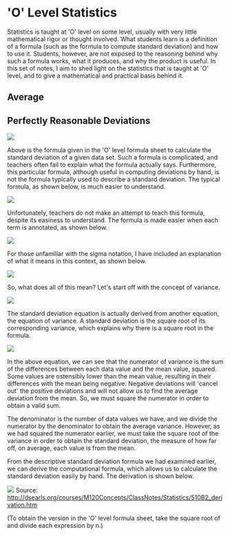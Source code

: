 # 'O' Level Statistics
Statistics is taught at 'O' level on some level, usually with very little mathematical rigor or thought involved. What students learn is a definition of a formula (such as the formula to compute standard deviation) and how to use it. Students, however, are not exposed to the reasoning behind why such a formula works, what it produces, and why the product is useful. In this set of notes, I aim to shed light on the statistics that is taught at 'O' level, and to give a mathematical and practical basis behind it.

## Average

## Perfectly Reasonable Deviations
![](http://mathurl.com/render.cgi?%5Ctext%7BStandard%20Deviation%7D%20%3D%20%5Csqrt%7B%5Cfrac%7B%5Csum%20fx%7D%7Bf%7D%5E2%20-%20%5Cleft%28%20%5Cfrac%7B%5Csum%20fx%7D%7Bf%7D%20%5Cright%29%5E2%20%7D%5Cnocache)

Above is the formula given in the 'O' level formula sheet to calculate the standard deviation of a given data set. Such a formula is complicated, and teachers often fail to explain what the formula actually says. Furthermore, this particular formula, although useful in computing deviations by hand, is not the formula typically used to describe a standard deviation. The typical formula, as shown below, is much easier to understand.

![](http://mathurl.com/render.cgi?sd%20%3D%20%5Csqrt%7B%5Cfrac%7B%5Csum%20%28x-%5Cbar%7Bx%7D%29%5E2%7D%7Bn%7D%7D%5Cnocache)

Unfortunately, teachers do not make an attempt to teach this formula, despite its easiness to understand. The formula is made easier when each term is annotated, as shown below.

![](http://mathurl.com/render.cgi?sd%20%3D%20%5Csqrt%7B%5Cfrac%7B%5Csum_%7Bi%7D%5E%7B%5Ctext%7Bn%7D%7D%20%28x_%7Bi%7D-%5Cbar%7Bx%7D_%5Ctext%7Bmean%7D%29%5E2%7D%7B%5Ctext%7Bn%7D%7D%5Cnocache)

For those unfamiliar with the sigma notation, I have included an explanation of what it means in this context, as shown below.

![](http://mathurl.com/render.cgi?%5Csum_%7Bi%7D%5E%7B%5Ctext%7Bn%7D%7D%20%28x_%7Bi%7D-%5Cbar%7Bx%7D_%5Ctext%7Bmean%7D%29%5E2%20%3D%20%28x_1%20-%20%5Cbar%7Bx%7D_%5Ctext%7Bmean%7D%29%5E2%20+%20%28x_2%20-%20%5Cbar%7Bx%7D_%5Ctext%7Bmean%7D%29%5E2%20+%20...%20+%20%28x_n%20-%20%5Cbar%7Bx%7D_%5Ctext%7Bmean%7D%29%5E2%5Cnocache)

So, what does all of this mean? Let's start off with the concept of variance. 

![](http://mathurl.com/render.cgi?%5Ctext%7Bvariance%7D%20%3D%20sd%5E2%5Cnocache)

The standard deviation equation is actually derived from another equation, the equation of variance. A standard deviation is the square root of its corresponding variance, which explains why there is a square root in the formula.

![](http://mathurl.com/render.cgi?%5Ctext%7Bvariance%7D%20%3D%20%5Cfrac%7B%5Csum_%7Bi%7D%5E%7B%5Ctext%7Bn%7D%7D%20%28x_%7Bi%7D-%5Cbar%7Bx%7D_%5Ctext%7Bmean%7D%29%5E2%7D%7B%5Ctext%7Bn%7D%7D%5Cnocache)

In the above equation, we can see that the numerator of variance is the sum of the differences between each data value and the mean value, squared. Some values are ostensibly lower than the mean value, resulting in their differences with the mean being negative. Negative deviations will 'cancel out' the positive deviations and will not allow us to find the average deviation from the mean. So, we must square the numerator in order to obtain a valid sum.

The denominator is the number of data values we have, and we divide the numerator by the denominator to obtain the average variance. However, as we had squared the numerator earlier, we must take the square root of the variance in order to obtain the standard deviation, the measure of how far off, on average, each value is from the mean. 

From the descriptive standard deviation formula we had examined earlier, we can derive the computational formula, which allows us to calculate the standard deviation easily by hand. The derivation is shown below.

![](http://dsearls.org/courses/M120Concepts/ClassNotes/Statistics/Derivation.gif)
Source: http://dsearls.org/courses/M120Concepts/ClassNotes/Statistics/510B2_derivation.htm

(To obtain the version in the 'O' level formula sheet, take the square root of and divide each expression by n.)
